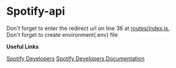 # Spotify-api
Don't forget to enter the redirect url on line 36 at [routes/index.js.](https://github.com/ACRZeuss/spotify-api/blob/main/routes/index.js)  
Don't forget to create environment(.env) file

**Useful Links**

[Spotify Developers](https://developer.spotify.com/dashboard/login)
[Spotify Developers Documentation](https://developer.spotify.com/documentation/)
